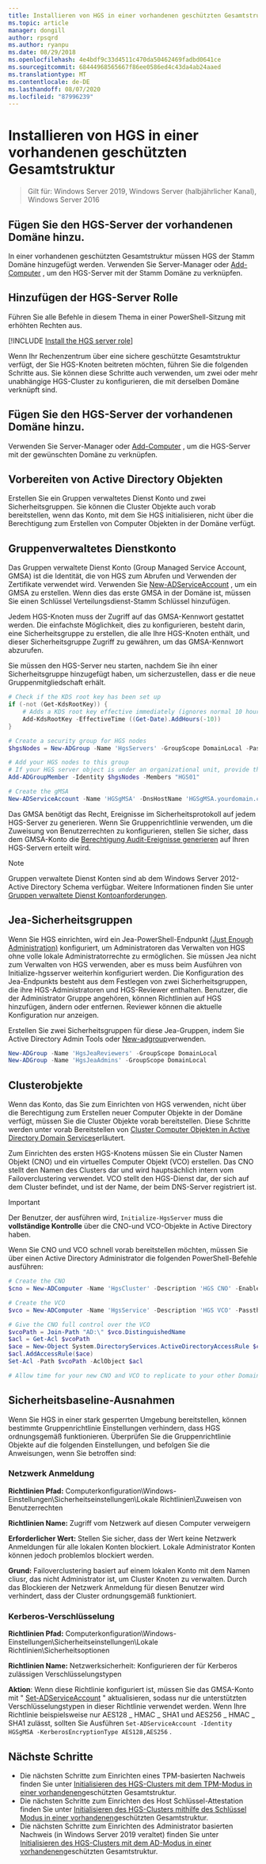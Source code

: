 ```yaml
---
title: Installieren von HGS in einer vorhandenen geschützten Gesamtstruktur
ms.topic: article
manager: dongill
author: rpsqrd
ms.author: ryanpu
ms.date: 08/29/2018
ms.openlocfilehash: 4e4bdf9c33d4511c470da50462469fadbd0641ce
ms.sourcegitcommit: 68444968565667f86ee0586ed4c43da4ab24aaed
ms.translationtype: MT
ms.contentlocale: de-DE
ms.lasthandoff: 08/07/2020
ms.locfileid: "87996239"
---
```

# <a name="install-hgs-in-an-existing-bastion-forest"></a>Installieren von HGS in einer vorhandenen geschützten Gesamtstruktur

>Gilt für: Windows Server 2019, Windows Server (halbjährlicher Kanal), Windows Server 2016


## <a name="join-the-hgs-server-to-the-existing-domain"></a>Fügen Sie den HGS-Server der vorhandenen Domäne hinzu.

In einer vorhandenen geschützten Gesamtstruktur müssen HGS der Stamm Domäne hinzugefügt werden. Verwenden Sie Server-Manager oder [Add-Computer](https://go.microsoft.com/fwlink/?LinkId=821564) , um den HGS-Server mit der Stamm Domäne zu verknüpfen.

## <a name="add-the-hgs-server-role"></a>Hinzufügen der HGS-Server Rolle

Führen Sie alle Befehle in diesem Thema in einer PowerShell-Sitzung mit erhöhten Rechten aus.

[!INCLUDE [Install the HGS server role](../../../includes/guarded-fabric-install-hgs-server-role.md)]

Wenn Ihr Rechenzentrum über eine sichere geschützte Gesamtstruktur verfügt, der Sie HGS-Knoten beitreten möchten, führen Sie die folgenden Schritte aus.
Sie können diese Schritte auch verwenden, um zwei oder mehr unabhängige HGS-Cluster zu konfigurieren, die mit derselben Domäne verknüpft sind.

## <a name="join-the-hgs-server-to-the-existing-domain"></a>Fügen Sie den HGS-Server der vorhandenen Domäne hinzu.

Verwenden Sie Server-Manager oder [Add-Computer](https://go.microsoft.com/fwlink/?LinkId=821564) , um die HGS-Server mit der gewünschten Domäne zu verknüpfen.

## <a name="prepare-active-directory-objects"></a>Vorbereiten von Active Directory Objekten

Erstellen Sie ein Gruppen verwaltetes Dienst Konto und zwei Sicherheitsgruppen.
Sie können die Cluster Objekte auch vorab bereitstellen, wenn das Konto, mit dem Sie HGS initialisieren, nicht über die Berechtigung zum Erstellen von Computer Objekten in der Domäne verfügt.

## <a name="group-managed-service-account"></a>Gruppenverwaltetes Dienstkonto

Das Gruppen verwaltete Dienst Konto (Group Managed Service Account, GMSA) ist die Identität, die von HGS zum Abrufen und Verwenden der Zertifikate verwendet wird. Verwenden Sie [New-ADServiceAccount](/powershell/module/addsadministration/new-adserviceaccount?view=win10-ps) , um ein GMSA zu erstellen.
Wenn dies das erste GMSA in der Domäne ist, müssen Sie einen Schlüssel Verteilungsdienst-Stamm Schlüssel hinzufügen.

Jedem HGS-Knoten muss der Zugriff auf das GMSA-Kennwort gestattet werden.
Die einfachste Möglichkeit, dies zu konfigurieren, besteht darin, eine Sicherheitsgruppe zu erstellen, die alle Ihre HGS-Knoten enthält, und dieser Sicherheitsgruppe Zugriff zu gewähren, um das GMSA-Kennwort abzurufen.

Sie müssen den HGS-Server neu starten, nachdem Sie ihn einer Sicherheitsgruppe hinzugefügt haben, um sicherzustellen, dass er die neue Gruppenmitgliedschaft erhält.

```powershell
# Check if the KDS root key has been set up
if (-not (Get-KdsRootKey)) {
    # Adds a KDS root key effective immediately (ignores normal 10 hour waiting period)
    Add-KdsRootKey -EffectiveTime ((Get-Date).AddHours(-10))
}

# Create a security group for HGS nodes
$hgsNodes = New-ADGroup -Name 'HgsServers' -GroupScope DomainLocal -PassThru

# Add your HGS nodes to this group
# If your HGS server object is under an organizational unit, provide the full distinguished name instead of "HGS01"
Add-ADGroupMember -Identity $hgsNodes -Members "HGS01"

# Create the gMSA
New-ADServiceAccount -Name 'HGSgMSA' -DnsHostName 'HGSgMSA.yourdomain.com' -PrincipalsAllowedToRetrieveManagedPassword $hgsNodes
```

Das GMSA benötigt das Recht, Ereignisse im Sicherheitsprotokoll auf jedem HGS-Server zu generieren.
Wenn Sie Gruppenrichtlinie verwenden, um die Zuweisung von Benutzerrechten zu konfigurieren, stellen Sie sicher, dass dem GMSA-Konto die [Berechtigung Audit-Ereignisse generieren](/previous-versions/windows/it-pro/windows-server-2012-R2-and-2012/dn221956%28v=ws.11%29) auf Ihren HGS-Servern erteilt wird.

> [!NOTE]
> Gruppen verwaltete Dienst Konten sind ab dem Windows Server 2012-Active Directory Schema verfügbar.
> Weitere Informationen finden Sie unter [Gruppen verwaltete Dienst Kontoanforderungen](/previous-versions/windows/it-pro/windows-server-2012-R2-and-2012/jj128431(v=ws.11)).

## <a name="jea-security-groups"></a>Jea-Sicherheitsgruppen

Wenn Sie HGS einrichten, wird ein Jea-PowerShell-Endpunkt [(Just Enough Administration)](https://aka.ms/JEAdocs) konfiguriert, um Administratoren das Verwalten von HGS ohne volle lokale Administratorrechte zu ermöglichen.
Sie müssen Jea nicht zum Verwalten von HGS verwenden, aber es muss beim Ausführen von Initialize-hgsserver weiterhin konfiguriert werden.
Die Konfiguration des Jea-Endpunkts besteht aus dem Festlegen von zwei Sicherheitsgruppen, die ihre HGS-Administratoren und HGS-Reviewer enthalten.
Benutzer, die der Administrator Gruppe angehören, können Richtlinien auf HGS hinzufügen, ändern oder entfernen. Reviewer können die aktuelle Konfiguration nur anzeigen.

Erstellen Sie zwei Sicherheitsgruppen für diese Jea-Gruppen, indem Sie Active Directory Admin Tools oder [New-adgroup](/powershell/module/addsadministration/new-adgroup?view=win10-ps)verwenden.

```powershell
New-ADGroup -Name 'HgsJeaReviewers' -GroupScope DomainLocal
New-ADGroup -Name 'HgsJeaAdmins' -GroupScope DomainLocal
```

## <a name="cluster-objects"></a>Clusterobjekte

Wenn das Konto, das Sie zum Einrichten von HGS verwenden, nicht über die Berechtigung zum Erstellen neuer Computer Objekte in der Domäne verfügt, müssen Sie die Cluster Objekte vorab bereitstellen.
Diese Schritte werden unter vorab Bereitstellen von [Cluster Computer Objekten in Active Directory Domain Services](/previous-versions/windows/it-pro/windows-server-2012-R2-and-2012/dn466519(v=ws.11))erläutert.

Zum Einrichten des ersten HGS-Knotens müssen Sie ein Cluster Namen Objekt (CNO) und ein virtuelles Computer Objekt (VCO) erstellen.
Das CNO stellt den Namen des Clusters dar und wird hauptsächlich intern vom Failoverclustering verwendet.
VCO stellt den HGS-Dienst dar, der sich auf dem Cluster befindet, und ist der Name, der beim DNS-Server registriert ist.

> [!IMPORTANT]
> Der Benutzer, der ausführen wird, `Initialize-HgsServer` muss die **vollständige Kontrolle** über die CNO-und VCO-Objekte in Active Directory haben.

Wenn Sie CNO und VCO schnell vorab bereitstellen möchten, müssen Sie über einen Active Directory Administrator die folgenden PowerShell-Befehle ausführen:

```powershell
# Create the CNO
$cno = New-ADComputer -Name 'HgsCluster' -Description 'HGS CNO' -Enabled $false -Passthru

# Create the VCO
$vco = New-ADComputer -Name 'HgsService' -Description 'HGS VCO' -Passthru

# Give the CNO full control over the VCO
$vcoPath = Join-Path "AD:\" $vco.DistinguishedName
$acl = Get-Acl $vcoPath
$ace = New-Object System.DirectoryServices.ActiveDirectoryAccessRule $cno.SID, "GenericAll", "Allow"
$acl.AddAccessRule($ace)
Set-Acl -Path $vcoPath -AclObject $acl

# Allow time for your new CNO and VCO to replicate to your other Domain Controllers before continuing
```

## <a name="security-baseline-exceptions"></a>Sicherheitsbaseline-Ausnahmen

Wenn Sie HGS in einer stark gesperrten Umgebung bereitstellen, können bestimmte Gruppenrichtlinie Einstellungen verhindern, dass HGS ordnungsgemäß funktionieren.
Überprüfen Sie die Gruppenrichtlinie Objekte auf die folgenden Einstellungen, und befolgen Sie die Anweisungen, wenn Sie betroffen sind:

### <a name="network-logon"></a>Netzwerk Anmeldung

**Richtlinien Pfad:** Computerkonfiguration\Windows-Einstellungen\Sicherheitseinstellungen\Lokale Richtlinien\Zuweisen von Benutzerrechten

**Richtlinien Name:** Zugriff vom Netzwerk auf diesen Computer verweigern

**Erforderlicher Wert:** Stellen Sie sicher, dass der Wert keine Netzwerk Anmeldungen für alle lokalen Konten blockiert. Lokale Administrator Konten können jedoch problemlos blockiert werden.

**Grund:** Failoverclustering basiert auf einem lokalen Konto mit dem Namen cliusr, das nicht Administrator ist, um Cluster Knoten zu verwalten. Durch das Blockieren der Netzwerk Anmeldung für diesen Benutzer wird verhindert, dass der Cluster ordnungsgemäß funktioniert.

### <a name="kerberos-encryption"></a>Kerberos-Verschlüsselung

**Richtlinien Pfad:** Computerkonfiguration\Windows-Einstellungen\Sicherheitseinstellungen\Lokale Richtlinien\Sicherheitsoptionen

**Richtlinien Name:** Netzwerksicherheit: Konfigurieren der für Kerberos zulässigen Verschlüsselungstypen

**Aktion**: Wenn diese Richtlinie konfiguriert ist, müssen Sie das GMSA-Konto mit " [Set-ADServiceAccount](/powershell/module/addsadministration/set-adserviceaccount?view=win10-ps) " aktualisieren, sodass nur die unterstützten Verschlüsselungstypen in dieser Richtlinie verwendet werden. Wenn Ihre Richtlinie beispielsweise nur AES128 \_ HMAC \_ SHA1 und AES256 \_ HMAC \_ SHA1 zulässt, sollten Sie Ausführen `Set-ADServiceAccount -Identity HGSgMSA -KerberosEncryptionType AES128,AES256` .



## <a name="next-steps"></a>Nächste Schritte

- Die nächsten Schritte zum Einrichten eines TPM-basierten Nachweis finden Sie unter [Initialisieren des HGS-Clusters mit dem TPM-Modus in einer vorhandenen](guarded-fabric-initialize-hgs-tpm-mode-bastion.md)geschützten Gesamtstruktur.
- Die nächsten Schritte zum Einrichten des Host Schlüssel-Attestation finden Sie unter [Initialisieren des HGS-Clusters mithilfe des Schlüssel Modus in einer vorhandenen](guarded-fabric-initialize-hgs-key-mode-bastion.md)geschützten Gesamtstruktur.
- Die nächsten Schritte zum Einrichten des Administrator basierten Nachweis (in Windows Server 2019 veraltet) finden Sie unter [Initialisieren des HGS-Clusters mit dem AD-Modus in einer vorhandenen](guarded-fabric-initialize-hgs-ad-mode-bastion.md)geschützten Gesamtstruktur.